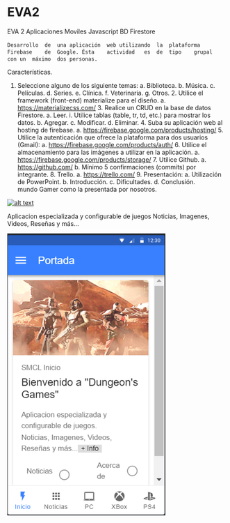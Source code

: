 # EVA2
EVA 2 Aplicaciones Moviles
Javascript BD Firestore

	Desarrollo	de	una	aplicación	web	utilizando	la	plataforma	Firebase	de	Google.	Ésta	actividad	es	de	tipo	grupal	con	un	máximo	dos	personas.	
	
Características.	
	
1. Seleccione	alguno	de	los	siguiente	temas:	a. Biblioteca.	b. Música.	c. Películas.		d. Series.	e. Clínica.	f. Veterinaria.		g. Otros.		2. Utilice	el	framework	(front-end)	materialize	para	el	diseño.	a. https://materializecss.com/	3. Realice	un	CRUD	en	la	base	de	datos	Firestore.	a. Leer.	i. Utilice	tablas	(table,	tr,	td,	etc.)	para	mostrar	los	datos.	b. Agregar.	c. Modificar.	d. Eliminar.	4. Suba		su	aplicación	web	al	hosting	de	firebase.	a. https://firebase.google.com/products/hosting/	5. Utilice	la	autenticación	que	ofrece	la	plataforma	para	dos	usuarios	(Gmail):	a. https://firebase.google.com/products/auth/	6. Utilice	el	almacenamiento	para	las	imágenes	a	utilizar	en	la	aplicación.	a. https://firebase.google.com/products/storage/	7. Utilice	Github.	a. https://github.com/	b. Mínimo	5	confirmaciones	(commits)	por	integrante.		8. Trello.	a. https://trello.com/		9. Presentación:	a. Utilización	de	PowerPoint.	b. Introducción.	c. Dificultades.	d. Conclusión.	
	 mundo Gamer como la presentada por nosotros.

[![alt text][6.1]][6]

[6.1]: http://i.imgur.com/0o48UoR.png

[6]: http://www.github.com/cristianloyola

Aplicacion especializada y configurable de juegos
Noticias, Imagenes, Videos, Reseñas y más...


![imagen intro](https://github.com/cristianloyola/Dungeons_Game/blob/master/introD_G.png)
